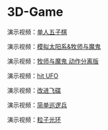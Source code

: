 # 3D-Game

演示视频：[单人五子棋](https://www.bilibili.com/video/av67610807)

演示视频：[模拟太阳系&牧师与魔鬼](https://www.bilibili.com/video/av68569632)

演示视频：[牧师与魔鬼 动作分离版](https://www.bilibili.com/video/av69333767)

演示视频：[hit UFO](https://www.bilibili.com/video/av70662982)

演示视频：[改进飞碟](https://www.bilibili.com/video/av71642907)

演示视频：[简单巡逻兵](https://www.bilibili.com/video/av73555354/)

演示视频：[粒子光环]()

